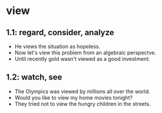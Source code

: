 # view
## 1.1: regard, consider, analyze

  *  He views the situation as hopeless.
  *  Now let's view this problem from an algebraic perspectve.
  *  Until recently gold wasn't viewed as a good investment.

## 1.2: watch, see

  *  The Olympics was viewed by millions all over the world.
  *  Would you like to view my home movies tonight?
  *  They tried not to view the hungry children in the streets.
